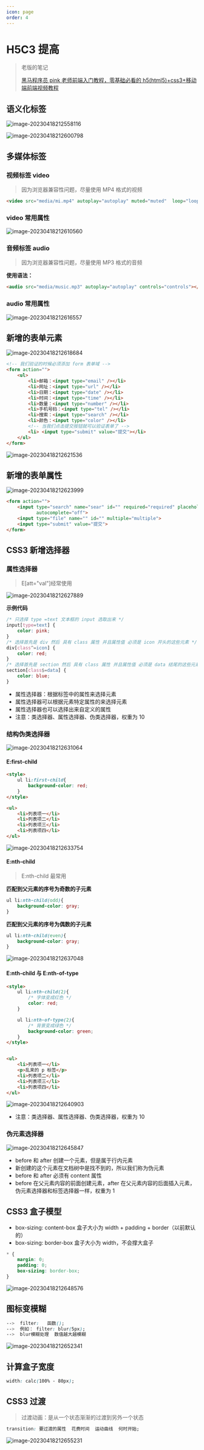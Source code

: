 ```yaml
---
icon: page
order: 4
---
```


# H5C3 提高

> 老版的笔记
>
> [黑马程序员 pink 老师前端入门教程，零基础必看的 h5(html5)+css3+移动端前端视频教程](https://www.bilibili.com/video/BV14J4114768/?spm_id_from=333.337.search-card.all.click&vd_source=65e8ed62ff65aeec2427f9b6c8523b9b)

## 语义化标签

![image-20230418212558116](./assets/image-20230418212558116.png)

![image-20230418212600798](./assets/image-20230418212600798.png)

## 多媒体标签

### 视频标签 video

> 因为浏览器兼容性问题，尽量使用 MP4 格式的视频

```html
<video src="media/mi.mp4" autoplay="autoplay" muted="muted"  loop="loop" poster="media/mi9.jpg"></video>
```

### video 常用属性

![image-20230418212610560](./assets/image-20230418212610560.png)

### 音频标签 audio

> 因为浏览器兼容性问题，尽量使用 MP3 格式的音频

**使用语法：**

```html
<audio src="media/music.mp3" autoplay="autoplay" controls="controls"></audio>
```

### audio 常用属性

![image-20230418212616557](./assets/image-20230418212616557.png)

## 新增的表单元素

![image-20230418212618684](./assets/image-20230418212618684.png)

```html
<!-- 我们验证的时候必须添加 form 表单域 -->
<form action="">
    <ul>
        <li>邮箱：<input type="email" /></li>
        <li>网址：<input type="url" /></li>
        <li>日期：<input type="date" /></li>
        <li>时间：<input type="time" /></li>
        <li>数量：<input type="number" /></li>
        <li>手机号码：<input type="tel" /></li>
        <li>搜索：<input type="search" /></li>
        <li>颜色：<input type="color" /></li>
        <!-- 当我们点击提交按钮就可以验证表单了 -->
        <li> <input type="submit" value="提交"></li>
    </ul>
</form>
```

![image-20230418212621536](./assets/image-20230418212621536.png)

## 新增的表单属性

![image-20230418212623999](./assets/image-20230418212623999.png)

```html
<form action="">
    <input type="search" name="sear" id="" required="required" placeholder="pink老师" autofocus="autofocus"
           autocomplete="off">
    <input type="file" name="" id="" multiple="multiple">
    <input type="submit" value="提交">
</form>
```

## CSS3 新增选择器 

### 属性选择器

> E[att="val"]经常使用

![image-20230418212627889](./assets/image-20230418212627889.png)

**示例代码**

```css
/* 只选择 type =text 文本框的 input 选取出来 */
input[type=text] {
    color: pink;
}
/* 选择首先是 div 然后 具有 class 属性 并且属性值 必须是 icon 开头的这些元素 */
div[class^=icon] {
    color: red;
}
/* 选择首先是 section 然后 具有 class 属性 并且属性值 必须是 data 结尾的这些元素 */
section[class$=data] {
    color: blue;
}
```

- 属性选择器：根据标签中的属性来选择元素
- 属性选择器可以根据元素特定属性的来选择元素
- 属性选择器也可以选择出来自定义的属性
- 注意：类选择器、属性选择器、伪类选择器，权重为 10

### 结构伪类选择器

![image-20230418212631064](./assets/image-20230418212631064.png)

#### E:first-child

```html
<style>
    ul li:first-child{
        background-color: red;
    }
</style>

<ul>
    <li>列表项一</li>
    <li>列表项二</li>
    <li>列表项三</li>
    <li>列表项四</li>
</ul>
```

![image-20230418212633754](./assets/image-20230418212633754.png)

#### E:nth-child

> E:nth-child 最常用

**匹配到父元素的序号为奇数的子元素**

```css
ul li:nth-child(odd){
    background-color: gray;
}
```

**匹配到父元素的序号为偶数的子元素**

```css
ul li:nth-child(even){
    background-color: gray;
}
```

![image-20230418212637048](./assets/image-20230418212637048.png)

#### E:nth-child 与 E:nth-of-type

```html
<style>
    ul li:nth-child(2){
        /* 字体变成红色 */
        color: red;
    }

    ul li:nth-of-type(2){
        /* 背景变成绿色 */
        background-color: green;
    }
</style>


<ul>
    <li>列表项一</li>
    <p>乱来的 p 标签</p>
    <li>列表项二</li>
    <li>列表项三</li>
    <li>列表项四</li>
</ul>
```

![image-20230418212640903](./assets/image-20230418212640903.png)

- 注意：类选择器、属性选择器、伪类选择器，权重为 10

### 伪元素选择器

![image-20230418212645847](./assets/image-20230418212645847.png)

- before 和 after 创建一个元素，但是属于行内元素
- 新创建的这个元素在文档树中是找不到的，所以我们称为伪元素
- before 和 after 必须有 content 属性 
- before 在父元素内容的前面创建元素，after 在父元素内容的后面插入元素，伪元素选择器和标签选择器一样，权重为 1

## CSS3 盒子模型

- box-sizing: content-box  盒子大小为 width + padding + border（以前默认的）
- box-sizing: border-box  盒子大小为 width，不会撑大盒子

```css
* {
    margin: 0;
    padding: 0;
    box-sizing: border-box;
}
```

![image-20230418212648576](./assets/image-20230418212648576.png)

## 图标变模糊

```css
-->  filter:   函数(); 
-->  例如： filter: blur(5px);  
-->  blur模糊处理  数值越大越模糊
```

![image-20230418212652341](./assets/image-20230418212652341.png)

## 计算盒子宽度

```css
width: calc(100% - 80px);
```

## CSS3 过渡

> 过渡动画：是从一个状态渐渐的过渡到另外一个状态

```css
transition: 要过渡的属性  花费时间  运动曲线  何时开始;
```

![image-20230418212655231](./assets/image-20230418212655231.png)

